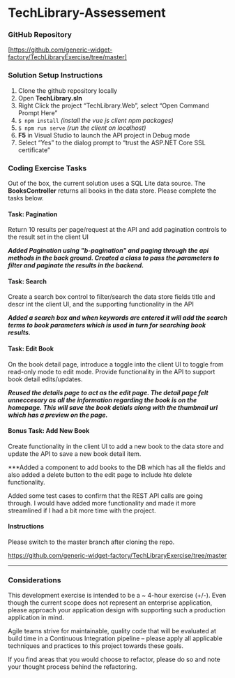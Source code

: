 # TechLibrary-Assessement

### GitHub Repository 
[https://github.com/generic-widget-factory/TechLibraryExercise/tree/master] 

### Solution Setup Instructions 
1. Clone the github repository locally 
2. Open **TechLibrary.sln**
3. Right Click the project “TechLibrary.Web”, select “Open Command Prompt Here” 
4. `$ npm install`   *(install the vue js client npm packages)* 
5. `$ npm run serve` *(run the client on localhost)*
6. **F5** in Visual Studio to launch the API project in Debug mode 
7. Select “Yes” to the dialog prompt to “trust the ASP.NET Core SSL certificate” 


### Coding Exercise Tasks 
Out of the box, the current solution uses a SQL Lite data source. The **BooksController** returns all books in the data store. Please complete the tasks below. 

#### Task: Pagination 
Return 10 results per page/request at the API and add pagination controls to the result set in the client UI 

***Added Pagination using "b-pagination" and paging through the api methods in the back ground. Created a class to pass the parameters to filter and paginate the results in the backend.***

#### Task: Search  
Create a search box control to filter/search the data store fields title and descr int the client UI, and the supporting functionality in the API 

***Added a search box and when keywords are entered it will add the search terms to book parameters which is used in turn for searching book results.***

#### Task: Edit Book 
On the book detail page, introduce a toggle into the client UI to toggle from read-only mode to edit mode.  Provide functionality in the API to support book detail edits/updates. 

***Reused the details page to act as the edit page. The detail page felt unneccesary as all the information regarding the book is on the homepage. This will save the book detials along with the thumbnail url which has a preview on the page.***

#### Bonus Task: Add New Book 
Create functionality in the client UI to add a new book to the data store and update the API to save a new book detail item. 

***Added a component to add books to the DB which has all the fields and also added a delete button to the edit page to include hte delete functionality.

Added some test cases to confirm that the REST API calls are going through. I would have added more functionality and made it more streamlined if I had a bit more time with the project.

#### Instructions

Please switch to the master branch after cloning the repo.

https://github.com/generic-widget-factory/TechLibraryExercise/tree/master

***

### Considerations
This development exercise is intended to be a ~ 4-hour exercise (+/-).  Even though the current scope does not represent an enterprise application, please approach your application design with supporting such a production application in mind. 


Agile teams strive for maintainable, quality code that will be evaluated at build time in a Continuous Integration pipeline – please apply all applicable techniques and practices to this project towards these goals. 

If you find areas that you would choose to refactor, please do so and note your thought process behind the refactoring.
